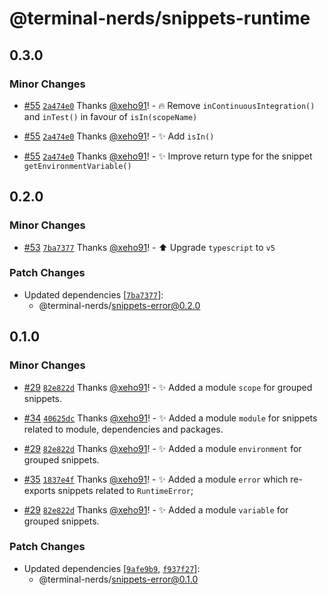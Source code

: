 # @terminal-nerds/snippets-runtime<!-- markdownlint-disable line-length list-marker-space no-duplicate-header ul-style ul-indent no-bare-urls -->

## 0.3.0

### Minor Changes

-   [#55](https://github.com/terminal-nerds/snippets/pull/55) [`2a474e0`](https://github.com/terminal-nerds/snippets/commit/2a474e0f693bcc245108ccba1ad1606a747c3591) Thanks [@xeho91](https://github.com/xeho91)! - 🔥 Remove `inContinuousIntegration()` and `inTest()` in favour of `isIn(scopeName)`

-   [#55](https://github.com/terminal-nerds/snippets/pull/55) [`2a474e0`](https://github.com/terminal-nerds/snippets/commit/2a474e0f693bcc245108ccba1ad1606a747c3591) Thanks [@xeho91](https://github.com/xeho91)! - ✨ Add `isIn()`

-   [#55](https://github.com/terminal-nerds/snippets/pull/55) [`2a474e0`](https://github.com/terminal-nerds/snippets/commit/2a474e0f693bcc245108ccba1ad1606a747c3591) Thanks [@xeho91](https://github.com/xeho91)! - ✨ Improve return type for the snippet `getEnvironmentVariable()`

## 0.2.0

### Minor Changes

-   [#53](https://github.com/terminal-nerds/snippets/pull/53) [`7ba7377`](https://github.com/terminal-nerds/snippets/commit/7ba73779bb732b0f1bfe7a9d1c702514fb99a193) Thanks [@xeho91](https://github.com/xeho91)! - ⬆️ Upgrade `typescript` to `v5`

### Patch Changes

-   Updated dependencies [[`7ba7377`](https://github.com/terminal-nerds/snippets/commit/7ba73779bb732b0f1bfe7a9d1c702514fb99a193)]:
    -   @terminal-nerds/snippets-error@0.2.0

## 0.1.0

### Minor Changes

-   [#29](https://github.com/terminal-nerds/snippets/pull/29) [`82e822d`](https://github.com/terminal-nerds/snippets/commit/82e822d32580c8f31a51416b05cca0f6a4222c20) Thanks [@xeho91](https://github.com/xeho91)! - ✨ Added a module `scope` for grouped snippets.

-   [#34](https://github.com/terminal-nerds/snippets/pull/34) [`40625dc`](https://github.com/terminal-nerds/snippets/commit/40625dcc60a3d3484e1b9bed3b840f215e3c4803) Thanks [@xeho91](https://github.com/xeho91)! - ✨ Added a module `module` for snippets related to module, dependencies and packages.

-   [#29](https://github.com/terminal-nerds/snippets/pull/29) [`82e822d`](https://github.com/terminal-nerds/snippets/commit/82e822d32580c8f31a51416b05cca0f6a4222c20) Thanks [@xeho91](https://github.com/xeho91)! - ✨ Added a module `environment` for grouped snippets.

-   [#35](https://github.com/terminal-nerds/snippets/pull/35) [`1837e4f`](https://github.com/terminal-nerds/snippets/commit/1837e4f5ee3883b2187c5b81f6cf8ceb2ed7619a) Thanks [@xeho91](https://github.com/xeho91)! - ✨ Added a module `error` which re-exports snippets related to `RuntimeError`;

-   [#29](https://github.com/terminal-nerds/snippets/pull/29) [`82e822d`](https://github.com/terminal-nerds/snippets/commit/82e822d32580c8f31a51416b05cca0f6a4222c20) Thanks [@xeho91](https://github.com/xeho91)! - ✨ Added a module `variable` for grouped snippets.

### Patch Changes

-   Updated dependencies [[`9afe9b9`](https://github.com/terminal-nerds/snippets/commit/9afe9b904c74d6ad572fd5cff9ac69f6610c36cf), [`f937f27`](https://github.com/terminal-nerds/snippets/commit/f937f27a25efd5ca3ce38a83710465f3486b6adb)]:
    -   @terminal-nerds/snippets-error@0.1.0

